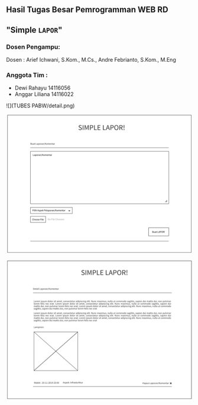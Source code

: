 ## Hasil Tugas Besar Pemrogramman WEB RD
## "Simple `LAPOR`"

### Dosen Pengampu:

Dosen       : Arief Ichwani, S.Kom., M.Cs., Andre Febrianto, S.Kom., M.Eng

### Anggota Tim :
- Dewi Rahayu 			14116056
- Anggar Liliana 		14116022


![](TUBES PABW/detail.png)

![](tampilan/buat.png)


![](tampilan/detail.png)
